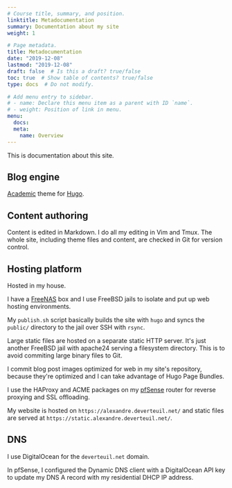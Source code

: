 ```yaml
---
# Course title, summary, and position.
linktitle: Metadocumentation
summary: Documentation about my site
weight: 1

# Page metadata.
title: Metadocumentation
date: "2019-12-08"
lastmod: "2019-12-08"
draft: false  # Is this a draft? true/false
toc: true  # Show table of contents? true/false
type: docs  # Do not modify.

# Add menu entry to sidebar.
# - name: Declare this menu item as a parent with ID `name`.
# - weight: Position of link in menu.
menu:
  docs:
  meta:
    name: Overview
---
```


This is documentation about this site.

## Blog engine

[Academic](https://sourcethemes.com/academic/) theme for [Hugo](https://gohugo.io/).

## Content authoring

Content is edited in Markdown.
I do all my editing in Vim and Tmux.
The whole site, including theme files and content, are checked in Git for version control.


## Hosting platform

Hosted in my house.

I have a [FreeNAS](https://www.freenas.org/) box
and I use FreeBSD jails to isolate and put up web hosting environments.

My `publish.sh` script basically builds the site with `hugo`
and syncs the `public/` directory to the jail over SSH with `rsync`.

Large static files are hosted on a separate static HTTP server.
It's just another FreeBSD jail with apache24 serving a filesystem directory.
This is to avoid commiting large binary files to Git.

I commit blog post images optimized for web in my site's repository,
because they're optimized and I can take advantage of Hugo Page Bundles.

I use the HAProxy and ACME packages on my [pfSense](https://www.pfsense.org/) router
for reverse proxying and SSL offloading.

My website is hosted on `https://alexandre.deverteuil.net/`
and static files are served at `https://static.alexandre.deverteuil.net/`.


## DNS

I use DigitalOcean for the `deverteuil.net` domain.

In pfSense, I configured the Dynamic DNS client with a DigitalOcean API key
to update my DNS A record with my residential DHCP IP address.
